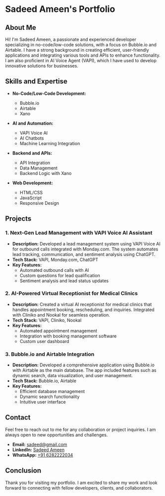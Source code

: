 # Sadeed Ameen's Portfolio

## About Me

Hi! I'm Sadeed Ameen, a passionate and experienced developer specializing in no-code/low-code solutions, with a focus on Bubble.io and Airtable. I have a strong background in creating efficient, user-friendly applications and integrating various tools and APIs to enhance functionality. I am also proficient in AI Voice Agent (VAPI), which I have used to develop innovative solutions for businesses.

## Skills and Expertise

- **No-Code/Low-Code Development:**
  - Bubble.io
  - Airtable
  - Xano

- **AI and Automation:**
  - VAPI Voice AI
  - AI Chatbots
  - Machine Learning Integration

- **Backend and APIs:**
  - API Integration
  - Data Management
  - Backend Logic with Xano

- **Web Development:**
  - HTML/CSS
  - JavaScript
  - Responsive Design

## Projects

### 1. Next-Gen Lead Management with VAPI Voice AI Assistant
- **Description:** Developed a lead management system using VAPI Voice AI for outbound calls integrated with Monday.com. The system automates lead tracking, communication, and sentiment analysis using ChatGPT.
- **Tech Stack:** VAPI, Monday.com, ChatGPT
- **Key Features:**
  - Automated outbound calls with AI
  - Custom questions for lead qualification
  - Sentiment analysis and lead status updates

### 2. AI-Powered Virtual Receptionist for Medical Clinics
- **Description:** Created a virtual AI receptionist for medical clinics that handles appointment booking, rescheduling, and inquiries. Integrated with Cliniko and Nookal for seamless operation.
- **Tech Stack:** VAPI, Cliniko, Nookal
- **Key Features:**
  - Automated appointment management
  - Integration with booking management software
  - Custom user dashboard

### 3. Bubble.io and Airtable Integration
- **Description:** Developed a comprehensive application using Bubble.io with Airtable as the main database. The app included features such as dynamic search, data visualization, and user management.
- **Tech Stack:** Bubble.io, Airtable
- **Key Features:**
  - Efficient database management
  - Dynamic search functionality
  - Intuitive user interface

## Contact

Feel free to reach out to me for any collaboration or project inquiries. I am always open to new opportunities and challenges.

- **Email:** [sadeed@gmail.com](mailto:sadeed@msqaure.pro)
- **LinkedIn:** [Sadeed Ameen](https://www.linkedin.com/in/sadeedameen)
- **WhatsApp:** [+91 6282222034](https://wa.me/+916282222034)

## Conclusion

Thank you for visiting my portfolio. I am excited to share my work and look forward to connecting with fellow developers, clients, and collaborators.
